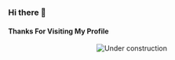 ### Hi there 👋 
#### Thanks For Visiting My Profile

<div align="center">

![Under construction](https://user-images.githubusercontent.com/282759/84681715-8c7cb580-af02-11ea-85a4-05d069c72121.gif)

</div>

